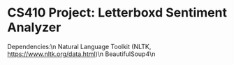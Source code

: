 # CS410 Project: Letterboxd Sentiment Analyzer

Dependencies:\n
Natural Language Toolkit (NLTK, https://www.nltk.org/data.html)\n
BeautifulSoup4\n
